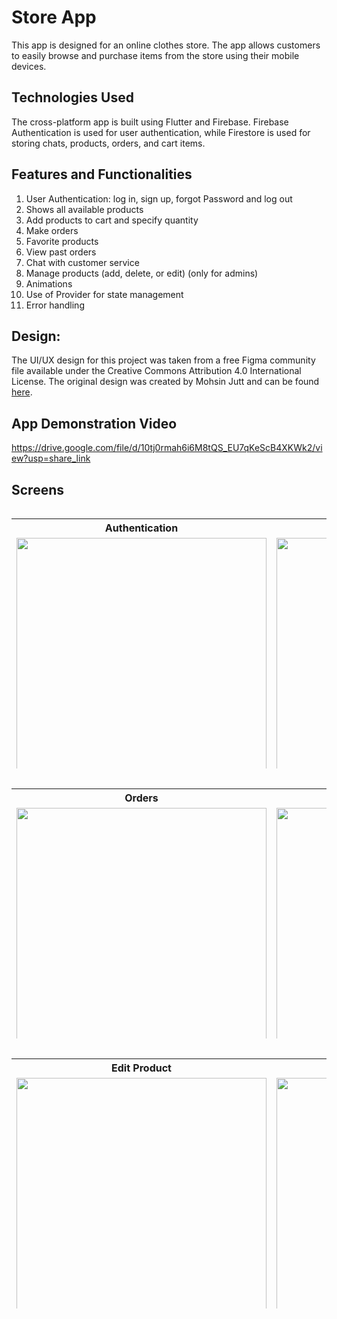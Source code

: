 # Store App
This app is designed for an online clothes store. The app allows customers to easily browse and purchase items from the store using their mobile devices.

## Technologies Used
The cross-platform app is built using Flutter and Firebase. Firebase Authentication is used for user authentication, while Firestore is used for storing chats, products, orders, and cart items.

## Features and Functionalities
1. User Authentication: log in, sign up, forgot Password and log out
2. Shows all available products
4. Add products to cart and specify quantity
5. Make orders
6. Favorite products
7. View past orders
8. Chat with customer service
9. Manage products (add, delete, or edit) (only for admins)
10. Animations
11. Use of Provider for state management
12. Error handling

## Design:

The UI/UX design for this project was taken from a free Figma community file available under the Creative Commons Attribution 4.0 International License. The original design was created by Mohsin Jutt and can be found [here](https://www.figma.com/community/file/1154144837103334243).

## App Demonstration Video

https://drive.google.com/file/d/10tj0rmah6i6M8tQS_EU7qKeScB4XKWk2/view?usp=share_link

## Screens

<div style="overflow-x:auto;">
  <table style="height: 400px;">
    <tr>
      <th>Authentication</th>
      <th>Home</th>
      <th>Cart</th>
    </tr>
    <tr>
      <td><img src="https://user-images.githubusercontent.com/40627412/224509686-9bcd8516-4671-458f-90c4-29ec923f5c74.png" height="400"></td>
      <td><img src="https://user-images.githubusercontent.com/40627412/224509704-2693ae01-40e9-40f0-84a9-0d687e3c54c0.png" height="400"></td>
      <td><img src="https://user-images.githubusercontent.com/40627412/224506281-b9c53e58-9332-4625-877d-171a453eb462.png" height="400"></td>
    </tr>
  </table>
</div>


<div style="overflow-x:auto;">
  <table style="height: 400px;">
    <tr>
      <th>Orders</th>
      <th>Products Manager</th>
      <th>My Account</th>
    </tr>
    <tr>
      <td><img src="https://user-images.githubusercontent.com/40627412/224509728-6813ce33-350d-48e2-8d14-def74963effe.png" height="400"></td>
      <td><img src="https://user-images.githubusercontent.com/40627412/224509748-ba526718-de2f-4763-b747-7bb80cb51452.png" height="400"></td>
      <td><img src="https://user-images.githubusercontent.com/40627412/224509755-7f205f39-bf54-4199-8a42-971a4bb0cfe4.png" height="400"></td>
    </tr>
  </table>
</div>


<div style="overflow-x:auto;">
  <table style="height: 400px;">
    <tr>
      <th>Edit Product</th>
      <th>Chat Support</th>
    </tr>
    <tr>
      <td><img src="https://user-images.githubusercontent.com/40627412/224509764-71ca03ef-fd70-4e8d-8841-473fe7537628.png" height="400"></td>
      <td><img src="https://user-images.githubusercontent.com/40627412/224506247-95521e90-c00f-4e5e-ac68-5e8eab5365c5.png" height="400"></td>
    </tr>
  </table>
</div>
